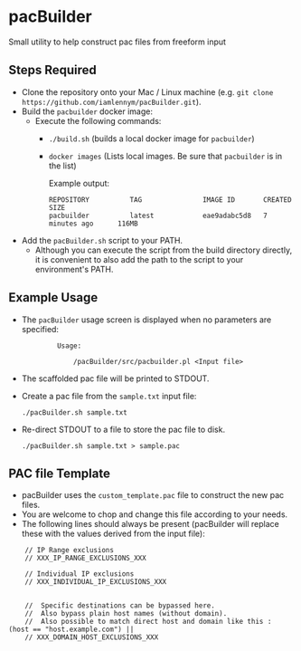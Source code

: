 # pacBuilder
Small utility to help construct pac files from freeform input

## Steps Required ##

* Clone the repository onto your Mac / Linux machine (e.g. `git clone https://github.com/iamlennym/pacBuilder.git`).
* Build the `pacbuilder` docker image:
    - Execute the following commands:
        - `./build.sh` (builds a local docker image for `pacbuilder`)
        - `docker images` (Lists local images. Be sure that `pacbuilder` is in the list)

            Example output:
            ```
            REPOSITORY          TAG               IMAGE ID       CREATED         SIZE
            pacbuilder          latest            eae9adabc5d8   7 minutes ago      116MB
            ```
* Add the `pacBuilder.sh` script to your PATH.
  * Although you can execute the script from the build directory directly, it is convenient to also add the path to the script to your environment's PATH.


## Example Usage ##

* The `pacBuilder` usage screen is displayed when no parameters are specified:

```
            Usage:

                /pacBuilder/src/pacbuilder.pl <Input file>

```


* The scaffolded pac file will be printed to STDOUT. 
* Create a pac file from the `sample.txt` input file:
  ```
  ./pacBuilder.sh sample.txt
  ```

* Re-direct STDOUT to a file to store the pac file to disk.
  ```
  ./pacBuilder.sh sample.txt > sample.pac
  ```


## PAC file Template ##

* pacBuilder uses the `custom_template.pac` file to construct the new pac files.
* You are welcome to chop and change this file according to your needs.
* The following lines should always be present (pacBuilder will replace these with the values derived from the input file):

```
    // IP Range exclusions
	// XXX_IP_RANGE_EXCLUSIONS_XXX

	// Individual IP exclusions
	// XXX_INDIVIDUAL_IP_EXCLUSIONS_XXX

    
	//  Specific destinations can be bypassed here.
	//	Also bypass plain host names (without domain).
	//	Also possible to match direct host and domain like this : (host == "host.example.com") ||
	// XXX_DOMAIN_HOST_EXCLUSIONS_XXX
```
